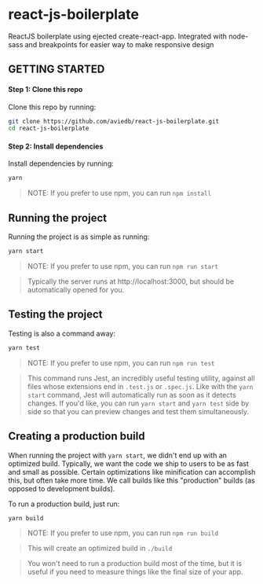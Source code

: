 # react-js-boilerplate

ReactJS boilerplate using ejected create-react-app. Integrated with node-sass and breakpoints for easier way to make responsive design

## GETTING STARTED

#### Step 1: Clone this repo

Clone this repo by running:

```sh
git clone https://github.com/aviedb/react-js-boilerplate.git
cd react-js-boilerplate
```

#### Step 2: Install dependencies

Install dependencies by running:

```sh
yarn
```

> NOTE: If you prefer to use npm, you can run `npm install`

## Running the project

Running the project is as simple as running:

```sh
yarn start
```

> NOTE: If you prefer to use npm, you can run `npm run start`

> Typically the server runs at http://localhost:3000, but should be automatically opened for you.

## Testing the project

Testing is also a command away:

```sh
yarn test
```

> NOTE: If you prefer to use npm, you can run `npm run test`

> This command runs Jest, an incredibly useful testing utility, against all files whose extensions end in `.test.js` or `.spec.js`. Like with the `yarn start` command, Jest will automatically run as soon as it detects changes. If you'd like, you can run `yarn start` and `yarn test` side by side so that you can preview changes and test them simultaneously.

## Creating a production build

When running the project with `yarn start`, we didn't end up with an optimized build.
Typically, we want the code we ship to users to be as fast and small as possible.
Certain optimizations like minification can accomplish this, but often take more time.
We call builds like this "production" builds (as opposed to development builds).

To run a production build, just run:

```sh
yarn build
```

> NOTE: If you prefer to use npm, you can run `npm run build`

> This will create an optimized build in `./build`

> You won't need to run a production build most of the time,
but it is useful if you need to measure things like the final size of your app.
